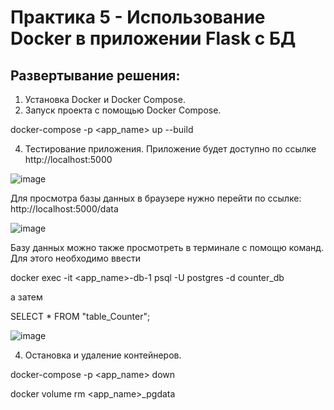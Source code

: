 # Практика 5 - Использование Docker в приложении Flask с БД

## Развертывание решения:

1. Установка Docker и Docker Compose.
2. Запуск проекта с помощью Docker Compose.
   
docker-compose -p <app_name> up --build

4. Тестирование приложения.
Приложение будет доступно по ссылке http://localhost:5000

![image](https://github.com/user-attachments/assets/7de28789-b2ff-4d62-af17-d5f759e1dadc)

Для просмотра базы данных в браузере нужно перейти по ссылке: http://localhost:5000/data

![image](https://github.com/user-attachments/assets/ba4c6366-3c97-46a9-9213-742454065d8f)

Базу данных можно также просмотреть в терминале с помощю команд.
Для этого необходимо ввести 

docker exec -it <app_name>-db-1 psql -U postgres -d counter_db

а затем 

SELECT * FROM "table_Counter";

![image](https://github.com/user-attachments/assets/8f3606dc-6f7a-470a-acba-c910b4a3c932)

4. Остановка и удаление контейнеров.

docker-compose -p <app_name> down

docker volume rm <app_name>_pgdata





